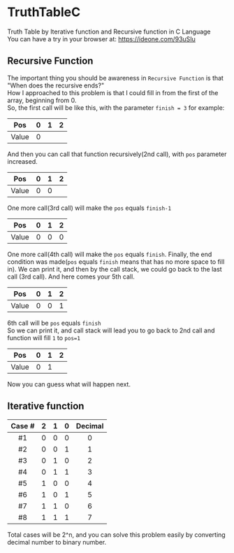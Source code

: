 # TruthTableC
Truth Table by Iterative function and Recursive function in C Language<br>
You can have a try in your browser at: https://ideone.com/93uSIu

## Recursive Function
The important thing you should be awareness in `Recursive Function` is that "When does the recursive ends?"<br>
How I approached to this problem is that I could fill in from the first of the array, beginning from 0.<br>
So, the first call will be like this, with the parameter `finish = 3` for example:

| Pos | 0 | 1 | 2 |
| :---: | :---: | :---: | :---: |
| Value | 0 |  |  | 

And then you can call that function recursively(2nd call), with `pos` parameter increased.

| Pos | 0 | 1 | 2 |
| :---: | :---: | :---: | :---: |
| Value | 0 | 0 |  | 

One more call(3rd call) will make the `pos` equals `finish-1`

| Pos | 0 | 1 | 2 |
| :---: | :---: | :---: | :---: |
| Value | 0 | 0 | 0 | 

One more call(4th call) will make the `pos` equals `finish`. Finally, the end condition was made(`pos` equals `finish` means that has no more space to fill in). We can print it, and then by the call stack, we could go back to the last call (3rd call). And here comes your 5th call.

| Pos | 0 | 1 | 2 |
| :---: | :---: | :---: | :---: |
| Value | 0 | 0 | 1 | 

6th call will be `pos` equals `finish`<br>
So we can print it, and call stack will lead you to go back to 2nd call and function will fill `1` to `pos=1`

| Pos | 0 | 1 | 2 |
| :---: | :---: | :---: | :---: |
| Value | 0 | 1 |  | 

Now you can guess what will happen next.

## Iterative function
| Case # | 2 | 1 | 0 | Decimal
| :---: | :---: | :---: | :---: | :---: |
| #1 | 0 | 0 | 0 | 0 |
| #2 | 0 | 0 | 1 | 1 |
| #3 | 0 | 1 | 0 | 2 |
| #4 | 0 | 1 | 1 | 3 |
| #5 | 1 | 0 | 0 | 4 |
| #6 | 1 | 0 | 1 | 5 |
| #7 | 1 | 1 | 0 | 6 |
| #8 | 1 | 1 | 1 | 7 |

Total cases will be 2^n, and you can solve this problem easily by converting decimal number to binary number.

